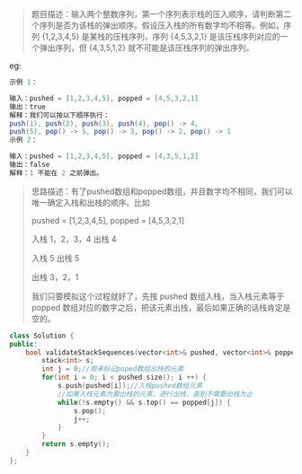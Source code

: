 > 题目描述：输入两个整数序列，第一个序列表示栈的压入顺序，请判断第二个序列是否为该栈的弹出顺序。假设压入栈的所有数字均不相等。例如，序列 {1,2,3,4,5} 是某栈的压栈序列，序列 {4,5,3,2,1} 是该压栈序列对应的一个弹出序列，但 {4,3,5,1,2} 就不可能是该压栈序列的弹出序列。
>

eg:

```java
示例 1：

输入：pushed = [1,2,3,4,5], popped = [4,5,3,2,1]
输出：true
解释：我们可以按以下顺序执行：
push(1), push(2), push(3), push(4), pop() -> 4,
push(5), pop() -> 5, pop() -> 3, pop() -> 2, pop() -> 1
示例 2：

输入：pushed = [1,2,3,4,5], popped = [4,3,5,1,2]
输出：false
解释：1 不能在 2 之前弹出。
```

> 思路描述：有了pushed数组和popped数组，并且数字均不相同，我们可以唯一确定入栈和出栈的顺序。比如	
>
> pushed = [1,2,3,4,5], popped = [4,5,3,2,1]
>
> 入栈 1，2，3，4    出栈 4
>
> 入栈 5					  出栈 5
>
> 出栈 3，2，1
>
> 我们只要模拟这个过程就好了，先按 pushed 数组入栈，当入栈元素等于 popped 数组对应的数字之后，把该元素出栈，最后如果正确的话栈肯定是空的。

```C++
class Solution {
public:
    bool validateStackSequences(vector<int>& pushed, vector<int>& popped) {
        stack<int> s;
        int j = 0;//用来标记poped数组出栈的元素
        for(int i = 0; i < pushed.size(); i ++) {
            s.push(pushed[i]);//入栈pushed数组元素
            //如果入栈元素为要出栈的元素，进行出栈，直到不需要出栈为止
            while(!s.empty() && s.top() == popped[j]) {
                s.pop();
                j++;
            }
        }
        return s.empty();
    }
};
```
